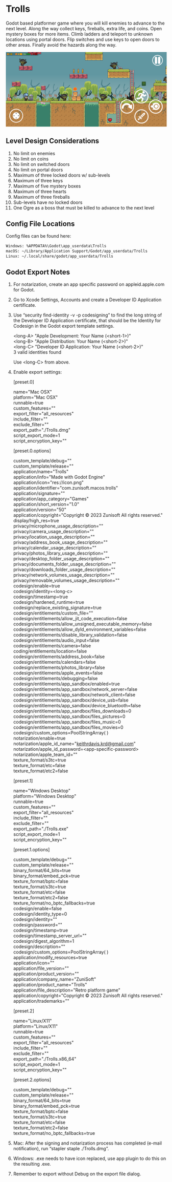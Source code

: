 # Trolls
Godot based platformer game where you will kill enemies to advance to the next level. Along the way collect keys, fireballs, extra life, and coins. Open mystery boxes for more items. Climb ladders and teleport to unknown locations using portal doors. Flip switches and use keys to open doors to other areas. Finally avoid the hazards along the way.

![Level 1 Screenhot](/screenshot.png)

## Level Design Considerations

1. No limit on enemies
2. No limit on coins
3. No limit on switched doors
4. No limit on portal doors
5. Maximum of three locked doors w/ sub-levels
6. Maximum of three keys
7. Maximum of five mystery boxes
8. Maximum of three hearts
9. Maximum of three fireballs
10. Sub-levels have no locked doors
11. One Ogre as a boss that must be killed to advance to the next level

## Config File Locations

Config files can be found here:

	Windows: %APPDATA%\Godot\app_userdata\Trolls  
	macOS: ~/Library/Application Support/Godot/app_userdata/Trolls  
	Linux: ~/.local/share/godot/app_userdata/Trolls

## Godot Export Notes

1. For notarization, create an app specific password on appleid.apple.com for Godot.
2. Go to Xcode Settings, Accounts and create a Developer ID Application certificate.
3. Use “security find-identity -v -p codesigning” to find the long string of the Developer ID Application certificate, that should be the Identity for Codesign in the Godot export template settings.

	&lt;long-A&gt; "Apple Development: Your Name (&lt;short-1&gt;)"   
	&lt;long-B&gt; "Apple Distribution: Your Name (&lt;short-2&gt;)"  
	&lt;long-C&gt; "Developer ID Application: Your Name (&lt;short-2&gt;)"  
	3 valid identities found 
	
	Use &lt;long-C&gt; from above.
4. Enable export settings:

	\[preset.0\]

	name="Mac OSX"  
	platform="Mac OSX"  
	runnable=true  
	custom_features=""  
	export_filter="all_resources"  
	include_filter=""  
	exclude_filter=""  
	export_path="./Trolls.dmg"  
	script_export_mode=1  
	script_encryption_key=""  

	\[preset.0.options\]

	custom_template/debug=""  
	custom_template/release=""  
	application/name="Trolls"  
	application/info="Made with Godot Engine"  
	application/icon="res://icon.png"  
	application/identifier="com.zunisoft.macos.trolls"  
	application/signature=""  
	application/app_category="Games"  
	application/short_version="1.0"  
	application/version="50"  
	application/copyright="Copyright © 2023 Zunisoft All rights reserved."  
	display/high_res=true  
	privacy/microphone_usage_description=""  
	privacy/camera_usage_description=""  
	privacy/location_usage_description=""  
	privacy/address_book_usage_description=""  
	privacy/calendar_usage_description=""  
	privacy/photos_library_usage_description=""  
	privacy/desktop_folder_usage_description=""  
	privacy/documents_folder_usage_description=""  
	privacy/downloads_folder_usage_description=""  
	privacy/network_volumes_usage_description=""  
	privacy/removable_volumes_usage_description=""  
	codesign/enable=true  
	codesign/identity=&lt;long-c&gt;  
	codesign/timestamp=true  
	codesign/hardened_runtime=true  
	codesign/replace_existing_signature=true  
	codesign/entitlements/custom_file=""  
	codesign/entitlements/allow_jit_code_execution=false  
	codesign/entitlements/allow_unsigned_executable_memory=false  
	codesign/entitlements/allow_dyld_environment_variables=false  
	codesign/entitlements/disable_library_validation=false  
	codesign/entitlements/audio_input=false  
	codesign/entitlements/camera=false  
	coding/entitlements/location=false  
	codesign/entitlements/address_book=false  
	codesign/entitlements/calendars=false  
	codesign/entitlements/photos_library=false  
	codesign/entitlements/apple_events=false  
	codesign/entitlements/debugging=false  
	codesign/entitlements/app_sandbox/enabled=true  
	codesign/entitlements/app_sandbox/network_server=false  
	codesign/entitlements/app_sandbox/network_client=false  
	codesign/entitlements/app_sandbox/device_usb=false  
	codesign/entitlements/app_sandbox/device_bluetooth=false  
	codesign/entitlements/app_sandbox/files_downloads=0  
	codesign/entitlements/app_sandbox/files_pictures=0  
	codesign/entitlements/app_sandbox/files_music=0  
	codesign/entitlements/app_sandbox/files_movies=0  
	codesign/custom_options=PoolStringArray(  )  
	notarization/enable=true  
	notarization/apple_id_name="keithrdavis.krd@gmail.com"  
	notarization/apple_id_password=&lt;app-specific-password&gt;  
	notarization/apple_team_id=""  
	texture_format/s3tc=true  
	texture_format/etc=false  
	texture_format/etc2=false

	\[preset.1\]

	name="Windows Desktop"  
	platform="Windows Desktop"  
	runnable=true  
	custom_features=""  
	export_filter="all_resources"  
	include_filter=""  
	exclude_filter=""  
	export_path="./Trolls.exe"  
	script_export_mode=1  
	script_encryption_key=""  

	\[preset.1.options\]

	custom_template/debug=""  
	custom_template/release=""  
	binary_format/64_bits=true  
	binary_format/embed_pck=true  
	texture_format/bptc=false  
	texture_format/s3tc=true  
	texture_format/etc=false  
	texture_format/etc2=false  
	texture_format/no_bptc_fallbacks=true  
	codesign/enable=false  
	codesign/identity_type=0  
	codesign/identity=""  
	codesign/password=""  
	codesign/timestamp=true  
	codesign/timestamp_server_url=""  
	codesign/digest_algorithm=1  
	codesign/description=""  
	codesign/custom_options=PoolStringArray(  )  
	application/modify_resources=true  
	application/icon=""  
	application/file_version=""  
	application/product_version=""  
	application/company_name="ZuniSoft"  
	application/product_name="Trolls"  
	application/file_description="Retro platform game"  
	application/copyright="Copyright © 2023 Zunisoft All rights reserved."  
	application/trademarks=""

	\[preset.2\]

	name="Linux/X11"  
	platform="Linux/X11"  
	runnable=true  
	custom_features=""  
	export_filter="all_resources"  
	include_filter=""  
	exclude_filter=""  
	export_path="./Trolls.x86_64"  
	script_export_mode=1  
	script_encryption_key=""  

	\[preset.2.options\]

	custom_template/debug=""  
	custom_template/release=""  
	binary_format/64_bits=true  
	binary_format/embed_pck=true  
	texture_format/bptc=false  
	texture_format/s3tc=true  
	texture_format/etc=false  
	texture_format/etc2=false  
	texture_format/no_bptc_fallbacks=true  

5. Mac: After the signing and notarization process has completed (e-mail notification), run “stapler staple ./Trolls.dmg”.
6. Windows: .exe needs to have icon replaced, use app plugin to do this on the resulting .exe.
7. Remember to export without Debug on the export file dialog.

